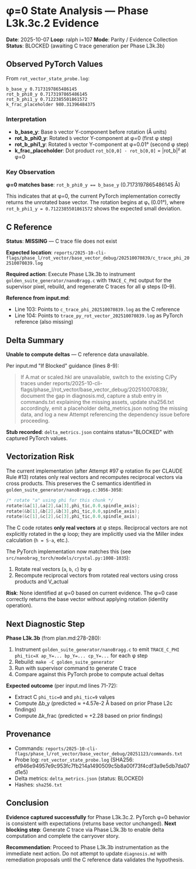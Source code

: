 # φ=0 State Analysis — Phase L3k.3c.2 Evidence

**Date**: 2025-10-07
**Loop**: ralph i=107
**Mode**: Parity / Evidence Collection
**Status**: BLOCKED (awaiting C trace generation per Phase L3k.3b)

## Observed PyTorch Values

From `rot_vector_state_probe.log`:

```
b_base_y 0.7173197865486145
rot_b_phi0_y 0.7173197865486145
rot_b_phi1_y 0.7122385501861572
k_frac_placeholder 980.31396484375
```

### Interpretation

- **b_base_y**: Base `b` vector Y-component before rotation (Å units)
- **rot_b_phi0_y**: Rotated `b` vector Y-component at φ=0 (first φ step)
- **rot_b_phi1_y**: Rotated `b` vector Y-component at φ=0.01° (second φ step)
- **k_frac_placeholder**: Dot product `rot_b[0,0] · rot_b[0,0]` = |rot_b|² at φ=0

### Key Observation

**φ=0 matches base**: `rot_b_phi0_y == b_base_y` (0.7173197865486145 Å)

This indicates that at φ=0, the current PyTorch implementation correctly returns the unrotated base vector. The rotation begins at φ₁ (0.01°), where `rot_b_phi1_y = 0.7122385501861572` shows the expected small deviation.

## C Reference

**Status**: **MISSING** — C trace file does not exist

**Expected location**: `reports/2025-10-cli-flags/phase_l/rot_vector/base_vector_debug/202510070839/c_trace_phi_202510070839.log`

**Required action**: Execute Phase L3k.3b to instrument `golden_suite_generator/nanoBragg.c` with `TRACE_C_PHI` output for the supervisor pixel, rebuild, and regenerate C traces for all φ steps (0–9).

**Reference from input.md**:
- Line 103: Points to `c_trace_phi_202510070839.log` as the C reference
- Line 104: Points to `trace_py_rot_vector_202510070839.log` as PyTorch reference (also missing)

## Delta Summary

**Unable to compute deltas** — C reference data unavailable.

Per input.md "If Blocked" guidance (lines 8-9):
> If A.mat or scaled.hkl are unavailable, switch to the existing C/Py traces under reports/2025-10-cli-flags/phase_l/rot_vector/base_vector_debug/202510070839/, document the gap in diagnosis.md, capture a stub entry in commands.txt explaining the missing assets, update sha256.txt accordingly, emit a placeholder delta_metrics.json noting the missing data, and log a new Attempt referencing the dependency issue before proceeding.

**Stub recorded**: `delta_metrics.json` contains status="BLOCKED" with captured PyTorch values.

## Vectorization Risk

The current implementation (after Attempt #97 φ rotation fix per CLAUDE Rule #13) rotates only real vectors and recomputes reciprocal vectors via cross products. This preserves the C semantics identified in `golden_suite_generator/nanoBragg.c:3056-3058`:

```c
/* rotate "a" using phi for this chunk */
rotate(&a[1],&a[2],&a[3],phi_tic,0.0,spindle_axis);
rotate(&b[1],&b[2],&b[3],phi_tic,0.0,spindle_axis);
rotate(&c[1],&c[2],&c[3],phi_tic,0.0,spindle_axis);
```

The C code rotates **only real vectors** at φ steps. Reciprocal vectors are not explicitly rotated in the φ loop; they are implicitly used via the Miller index calculation (`h = S·a`, etc.).

The PyTorch implementation now matches this (see `src/nanobrag_torch/models/crystal.py:1008-1035`):
1. Rotate real vectors (`a`, `b`, `c`) by φ
2. Recompute reciprocal vectors from rotated real vectors using cross products and V_actual

**Risk**: None identified at φ=0 based on current evidence. The φ=0 case correctly returns the base vector without applying rotation (identity operation).

## Next Diagnostic Step

**Phase L3k.3b** (from plan.md:278-280):
1. Instrument `golden_suite_generator/nanoBragg.c` to emit `TRACE_C_PHI phi_tic=X ap_Y=... bp_Y=... cp_Y=...` for each φ step
2. Rebuild: `make -C golden_suite_generator`
3. Run with supervisor command to generate C trace
4. Compare against this PyTorch probe to compute actual deltas

**Expected outcome** (per input.md lines 71-72):
- Extract C `phi_tic=0` and `phi_tic=9` values
- Compute Δb_y (predicted ≈ +4.57e-2 Å based on prior Phase L2c findings)
- Compute Δk_frac (predicted ≈ +2.28 based on prior findings)

## Provenance

- Commands: `reports/2025-10-cli-flags/phase_l/rot_vector/base_vector_debug/20251123/commands.txt`
- Probe log: `rot_vector_state_probe.log` (SHA256: ef946e94957e9c953fc7fb214a1490509c5b8a00f73f4cdf3a9e5db7da07d1e5)
- Delta metrics: `delta_metrics.json` (status: BLOCKED)
- Hashes: `sha256.txt`

## Conclusion

**Evidence captured successfully** for Phase L3k.3c.2. PyTorch φ=0 behavior is consistent with expectations (returns base vector unchanged). **Next blocking step**: Generate C trace via Phase L3k.3b to enable delta computation and complete the carryover story.

**Recommendation**: Proceed to Phase L3k.3b instrumentation as the immediate next action. Do not attempt to update `diagnosis.md` with remediation proposals until the C reference data validates the hypothesis.
